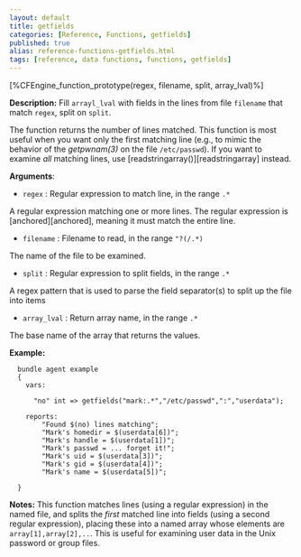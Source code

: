 ```yaml
---
layout: default
title: getfields
categories: [Reference, Functions, getfields]
published: true
alias: reference-functions-getfields.html
tags: [reference, data functions, functions, getfields]
---
```


[%CFEngine_function_prototype(regex, filename, split, array_lval)%]

**Description:** Fill `arrayl_lval` with fields in the lines from file `filename` that match `regex`, split on `split`.

The function returns the number of lines matched. This function is most
useful when you want only the first matching line (e.g., to mimic the
behavior of the *getpwnam(3)* on the file `/etc/passwd`). If you want to
examine *all* matching lines, use [readstringarray()][readstringarray] 
instead.

**Arguments**:

* `regex` : Regular expression to match line, in the range `.*`  

A regular expression matching one or more lines. The regular expression
is [anchored][anchored], meaning it must match the entire line.   

* `filename` : Filename to read, in the range `"?(/.*)`

The name of the file to be examined.   

* `split` : Regular expression to split fields, in the range `.*`

A regex pattern that is used to parse the field separator(s) to split up
the file into items   

* `array_lval` : Return array name, in the range `.*`

The base name of the array that returns the values.

**Example:**

```cf3
  bundle agent example
  {     
    vars:

      "no" int => getfields("mark:.*","/etc/passwd",":","userdata");

    reports:
        "Found $(no) lines matching";
        "Mark's homedir = $(userdata[6])";
        "Mark's handle = $(userdata[1])";
        "Mark's passwd = ... forget it!";
        "Mark's uid = $(userdata[3])";
        "Mark's gid = $(userdata[4])";
        "Mark's name = $(userdata[5])";

  }
```

**Notes:**
This function matches lines (using a regular expression) in the named
file, and splits the *first* matched line into fields (using a second
regular expression), placing these into a named array whose elements are
`array[1],array[2],..`. This is useful for examining user data in the
Unix password or group files.
